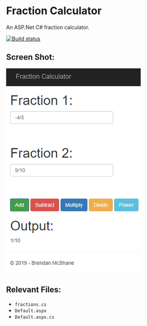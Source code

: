 # Fraction Calculator
An ASP.Net C# fraction calculator.

[![Build status](https://ci.appveyor.com/api/projects/status/90efsa5u1fpniqnb?svg=true)](https://ci.appveyor.com/project/bman46/fraction-calculator)

## Screen Shot:
![alt text](https://github.com/bman46/Fraction-Calculator/blob/master/ScreenShot.PNG "Screen Shot")

## Relevant Files:
- `fractions.cs`
- `Default.aspx`
- `Default.aspx.cs`
